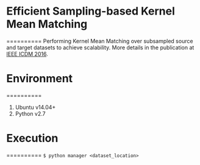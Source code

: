 # Efficient Sampling-based Kernel Mean Matching
==========
Performing Kernel Mean Matching over subsampled source and target datasets to achieve scalability.
More details in the publication at [IEEE ICDM 2016](http://www.utdallas.edu/~swarup.chandra/papers/scalekmm_icdm16.pdf).

# Environment
==========
1. Ubuntu v14.04+
2. Python v2.7

# Execution
==========
    ```
    $ python manager <dataset_location>
    ```
